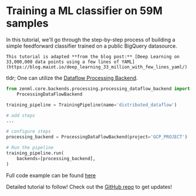 # Training a ML classifier on 59M samples

In this tutorial, we'll go through the step-by-step process of building a simple feedforward classifier trained on a 
public BigQuery datasource. 

```{note}
This tutorial is adapted **from the blog post:** [Deep Learning on 33,000,000 data points using a few lines of YAML](https://blog.maiot.io/deep_learning_33_million_with_few_lines_yaml/)
```

tldr; One can utilize the [Dataflow Processing Backend](../backends/processing-backends.md).

```python
from zenml.core.backends.processing.processing_dataflow_backend import \
    ProcessingDataFlowBackend

training_pipeline = TrainingPipeline(name='distributed_dataflow')

# add steps
...

# configure steps
processing_backend = ProcessingDataFlowBackend(project='GCP_PROJECT')

# Run the pipeline
training_pipeline.run(
    backends=[processing_backend],
)
```

Full code example can be found [here](https://github.com/maiot-io/zenml/blob/main/examples/distributed_processing)

Detailed tutorial to follow! Check out the [GitHub repo](https://github.com/maiot-io/zenml) to get updates!

